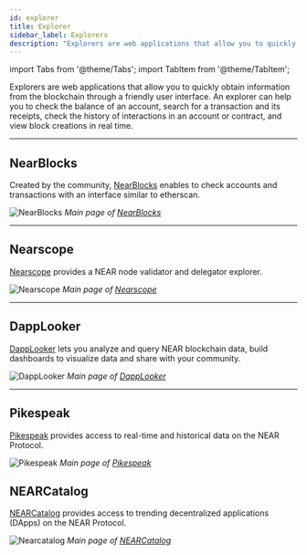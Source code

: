 ```yaml
---
id: explorer
title: Explorer
sidebar_label: Explorers
description: "Explorers are web applications that allow you to quickly obtain information from the blockchain through a friendly user interface. An explorer can help you to check the balance of an account, search for a transaction and its receipts, check the history of interactions in an account or contract, and view block creations in real time."
---
```

import Tabs from '@theme/Tabs';
import TabItem from '@theme/TabItem';

Explorers are web applications that allow you to quickly obtain information from the blockchain through a friendly user interface. An explorer can help you to check the balance of an account, search for a transaction and its receipts, check the history of interactions in an account or contract, and view block creations in real time.

---

## NearBlocks

Created by the community, [NearBlocks](https://nearblocks.io/) enables to check accounts and transactions with an interface similar to etherscan.

![NearBlocks](/docs/assets/explorers/nearblocks.png)
*Main page of [NearBlocks](https://nearblocks.io/)*

<hr className="subsection"/>

## Nearscope

[Nearscope](https://nearscope.net/) provides a NEAR node validator and delegator explorer.

![Nearscope](/docs/assets/explorers/nearscope.png)
*Main page of [Nearscope](https://nearscope.net/)*

<hr className="subsection"/>

## DappLooker

[DappLooker](https://dapplooker.com/) lets you analyze and query NEAR blockchain data, build dashboards to visualize data and share with your community.

![DappLooker](/docs/assets/explorers/dapplooker.png)
*Main page of [DappLooker](https://dapplooker.com/)*

<hr className="subsection"/>

## Pikespeak

[Pikespeak](https://pikespeak.ai/) provides access to real-time and historical data on the NEAR Protocol.

![Pikespeak](/docs/assets/explorers/pikespeak.png)
*Main page of [Pikespeak](https://pikespeak.ai/)*

## NEARCatalog

[NEARCatalog](https://dev.near.org/applications) provides access to trending decentralized applications (DApps) on the NEAR Protocol.


![Nearcatalog](/docs/assets/explorers/nearcatalog.png)
*Main page of [NEARCatalog](https://dev.near.org/applications)*
